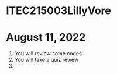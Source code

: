# ITEC215003LillyVore

# August 11, 2022

1. You will review some codes
2. You will take a quiz review
3. 

